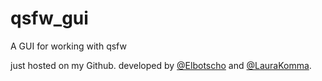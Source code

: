 # qsfw_gui
A GUI for working with qsfw

just hosted on my Github.
developed by [@Elbotscho](https://github.com/Elbotscho) and [@LauraKomma](https://github.com/LauraKomma).
